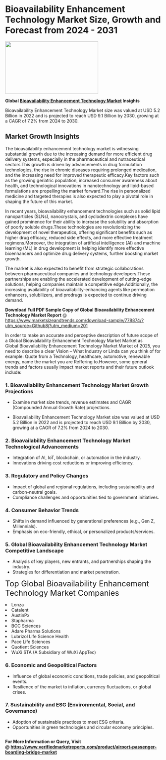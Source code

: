 <H1>Bioavailability Enhancement Technology Market Size, Growth and Forecast from 2024 - 2031</H1><img class="aligncenter size-medium wp-image-584254" src="https://thirdeyenews.in/wp-content/uploads/2024/09/Global-Market-Research-300x168.jpeg" alt="" width="300" height="168" /><p><strong>Global&nbsp;<a href="https://www.marketsizeandtrends.com/download-sample/778874/?utm_source=Github8j?utm_medium=201">Bioavailability Enhancement Technology Market</a> Insights</strong></p><p>Bioavailability Enhancement Technology Market size was valued at USD 5.2 Billion in 2022 and is projected to reach USD 9.1 Billion by 2030, growing at a CAGR of 7.2% from 2024 to 2030.</p><p><h2>Market Growth Insights</h2> <p>The bioavailability enhancement technology market is witnessing substantial growth due to the increasing demand for more efficient drug delivery systems, especially in the pharmaceutical and nutraceutical sectors.This growth is driven by advancements in drug formulation technologies, the rise in chronic diseases requiring prolonged medication, and the increasing need for improved therapeutic efficacy.Key factors such as the growing geriatric population, increased consumer awareness about health, and technological innovations in nanotechnology and lipid-based formulations are propelling the market forward.The rise in personalized medicine and targeted therapies is also expected to play a pivotal role in shaping the future of this market.</p> <p>In recent years, bioavailability enhancement technologies such as solid lipid nanoparticles (SLNs), nanocrystals, and cyclodextrin complexes have gained prominence for their ability to increase the solubility and absorption of poorly soluble drugs.These technologies are revolutionizing the development of novel therapeutics, offering significant benefits such as higher drug efficacy, reduced side effects, and more effective treatment regimens.Moreover, the integration of artificial intelligence (AI) and machine learning (ML) in drug development is helping identify more effective bioenhancers and optimize drug delivery systems, further boosting market growth.</p> <p>The market is also expected to benefit from strategic collaborations between pharmaceutical companies and technology developers.These partnerships are enabling the accelerated development of cutting-edge solutions, helping companies maintain a competitive edge.Additionally, the increasing availability of bioavailability-enhancing agents like permeation enhancers, solubilizers, and prodrugs is expected to continue driving demand.</p> <p><span class=""><strong>Download Full PDF Sample Copy of Global Bioavailability Enhancement Technology Market Report</strong> @ <a href="https://www.marketsizeandtrends.com/download-sample/778874/?utm_source=Github8j?utm_medium=201" target="_blank">https://www.marketsizeandtrends.com/download-sample/778874/?utm_source=Github8j?utm_medium=201</a></span></p><p>In order to make an accurate and perceptive description of future scope of a Global&nbsp;Bioavailability Enhancement Technology Market Market as Global&nbsp;Bioavailability Enhancement Technology Market Market of 2025, you need to describe a clear Vision &ndash; What Industry or Linda can you think of for example: Quote from a Technology, healthcare, automotive, renewable energy, name the market you are Reffering to.However, some general trends and factors usually impact market reports and their future outlook include:</p><h3>1.&nbsp;<strong>Bioavailability Enhancement Technology Market Growth Projections</strong></h3><ul><li>Examine market size trends, revenue estimates and CAGR (Compounded Annual Growth Rate) projections.</li><li><p>Bioavailability Enhancement Technology Market size was valued at USD 5.2 Billion in 2022 and is projected to reach USD 9.1 Billion by 2030, growing at a CAGR of 7.2% from 2024 to 2030.</p></li></ul><h3>2.&nbsp;<strong>Bioavailability Enhancement Technology Market Technological Advancements</strong></h3><ul><li>Integration of AI, IoT, blockchain, or automation in the industry.</li><li>Innovations driving cost reductions or improving efficiency.</li></ul><h3>3.&nbsp;<strong>Regulatory and Policy Changes</strong></h3><ul><li>Impact of global and regional regulations, including sustainability and carbon-neutral goals.</li><li>Compliance challenges and opportunities tied to government initiatives.</li></ul><h3>4.&nbsp;<strong>Consumer Behavior Trends</strong></h3><ul><li>Shifts in demand influenced by generational preferences (e.g., Gen Z, Millennials).</li><li>Emphasis on eco-friendly, ethical, or personalized products/services.</li></ul><h3>5.&nbsp;<strong>Global Bioavailability Enhancement Technology Market Competitive Landscape</strong></h3><ul><li>Analysis of key players, new entrants, and partnerships shaping the industry.</li><li>Strategies for differentiation and market penetration.</li></ul><p data-pm-slice="1 1 []"><span style="color: inherit; font-family: inherit; font-size: 25px;">Top Global Bioavailability Enhancement Technology Market Companies</span></p><div class="" data-test-id=""><p><li>Lonza</li><li> Catalent</li><li> AustinPx</li><li> Stapharma</li><li> BOC Sciences</li><li> Adare Pharma Solutions</li><li> Lubrizol Life Science Health</li><li> Pace Life Sciences</li><li> Quotient Sciences</li><li> WuXi STA (A Subsidiary of WuXi AppTec)</li></p></div><h3>6.&nbsp;<strong>Economic and Geopolitical Factors</strong></h3><ul><li>Influence of global economic conditions, trade policies, and geopolitical events.</li><li>Resilience of the market to inflation, currency fluctuations, or global crises.</li></ul><h3>7.&nbsp;<strong>Sustainability and ESG (Environmental, Social, and Governance)</strong></h3><ul><li>Adoption of sustainable practices to meet ESG criteria.</li><li>Opportunities in green technologies and circular economy principles.</li></ul><h2><strong style="font-size: 14px;">For More Information or Query, Visit @&nbsp;</strong><a style="background-color: #ffffff; font-size: 14px;" href="https://www.marketsizeandtrends.com/report/bioavailability-enhancement-technology-market/" target="_blank">https://www.verifiedmarketreports.com/product/airport-passenger-boarding-bridge-market</a></h2>